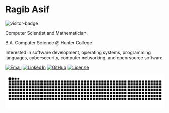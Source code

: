# Ragib Asif

![visitor-badge](https://visitor-badge.laobi.icu/badge?page_id=ragibasif.ragibasif&left_color=darkslategrey&right_color=teal&left_text=Visitors)

Computer Scientist and Mathematician.

B.A. Computer Science @ Hunter College

Interested in software development, operating systems, programming languages, cybersecurity, computer networking,
and open source software.

[![Email](https://img.shields.io/badge/Email-0D1117?logo=maildotru&logoColor=C9D1D9&style=for-the-badge)](mailto:182296466+ragibasif@users.noreply.github.com)
[![LinkedIn](https://img.shields.io/badge/LinkedIn-0D1117?logo=linkedin&logoColor=C9D1D9&style=for-the-badge)](https://www.linkedin.com/in/ragibasif/)
[![GitHub](https://img.shields.io/badge/GitHub-0D1117?style=for-the-badge&logo=github&logoColor=C9D1D9)](https://github.com/ragibasif/ragibasif)
[![License](https://img.shields.io/github/license/ragibasif/ragibasif?style=for-the-badge&logo=starship&color=8957E5&logoColor=C9D1D9&labelColor=0D1117)](https://github.com/ragibasif/ragibasif/blob/master/LICENSE)

![Snake Animation](https://raw.githubusercontent.com/ragibasif/ragibasif/output/snake.svg)
